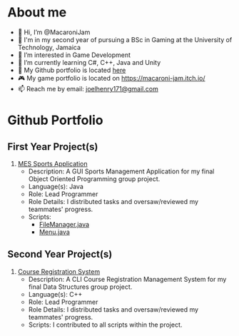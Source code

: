 # About me 
- 👋 Hi, I’m @MacaroniJam
- 🏫 I'm in my second year of pursuing a BSc in Gaming at the University of Technology, Jamaica
- 👀 I’m interested in Game Development
- 🌱 I’m currently learning C#, C++, Java and Unity
- 📄 My Github portfolio is located [here](#github-portfolio)
- 🎮 My game portfolio is located on https://macaroni-jam.itch.io/
- 📫 Reach me by email: joelhenry171@gmail.com

# Github Portfolio  
## First Year Project(s)
1. [MES Sports Application](https://github.com/MacaroniJam/MES-Sports-Application)
   - Description: A GUI Sports Management Application for my final Object Oriented Programming group project.
   - Language(s): Java
   - Role: Lead Programmer
   - Role Details: I distributed tasks and oversaw/reviewed my teammates' progress.
   - Scripts:
     - [FileManager.java](https://github.com/MacaroniJam/MES-Sports-Application/blob/main/MES-Sports-Application/src/FileManagerpkg/FileManager.java)
     - [Menu.java](https://github.com/MacaroniJam/MES-Sports-Application/blob/main/MES-Sports-Application/src/Menupkg/Menu.java)

## Second Year Project(s)
1. [Course Registration System](https://github.com/JMAJack/Course-Registration-System)
   - Description: A CLI Course Registration Management System for my final Data Structures group project.
   - Language(s): C++
   - Role: Lead Programmer
   - Role Details: I distributed tasks and oversaw/reviewed my teammates' progress.
   - Scripts: I contributed to all scripts within the project.
<!---
MacaroniJam/MacaroniJam is a ✨ special ✨ repository because its `README.md` (this file) appears on your GitHub profile.
You can click the Preview link to take a look at your changes.
--->
